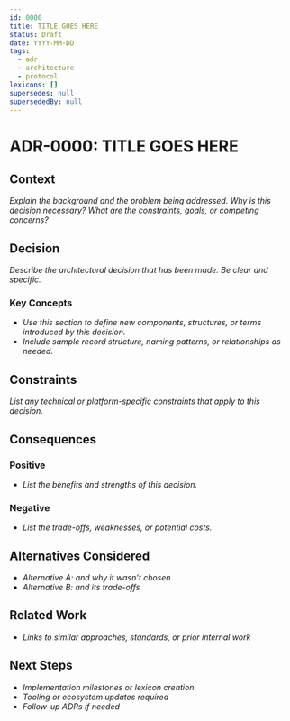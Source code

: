 ```yaml
---
id: 0000
title: TITLE GOES HERE
status: Draft
date: YYYY-MM-DD
tags:
  - adr
  - architecture
  - protocol
lexicons: []
supersedes: null
supersededBy: null
---
```


# ADR-0000: TITLE GOES HERE

## Context
_Explain the background and the problem being addressed. Why is this decision necessary? What are the constraints, goals, or competing concerns?_

## Decision
_Describe the architectural decision that has been made. Be clear and specific._

### Key Concepts
- _Use this section to define new components, structures, or terms introduced by this decision._
- _Include sample record structure, naming patterns, or relationships as needed._

## Constraints
_List any technical or platform-specific constraints that apply to this decision._

## Consequences

### Positive
- _List the benefits and strengths of this decision._

### Negative
- _List the trade-offs, weaknesses, or potential costs._

## Alternatives Considered
- _Alternative A: and why it wasn’t chosen_
- _Alternative B: and its trade-offs_

## Related Work
- _Links to similar approaches, standards, or prior internal work_

## Next Steps
- _Implementation milestones or lexicon creation_
- _Tooling or ecosystem updates required_
- _Follow-up ADRs if needed_
